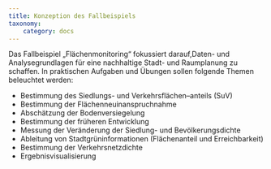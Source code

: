 ```yaml
---
title: Konzeption des Fallbeispiels
taxonomy:
    category: docs
---
```


Das Fallbeispiel „Flächenmonitoring“ fokussiert darauf,Daten- und Analysegrundlagen für eine nachhaltige Stadt- und Raumplanung zu schaffen. In praktischen Aufgaben und Übungen sollen folgende Themen beleuchtet werden:
- Bestimmung des Siedlungs- und Verkehrsflächen–anteils (SuV)
- Bestimmung der Flächenneuinanspruchnahme
- Abschätzung der Bodenversiegelung
- Bestimmung der früheren Entwicklung
- Messung der Veränderung der Siedlung- und Bevölkerungsdichte
- Ableitung von Stadtgrüninformationen (Flächenanteil und Erreichbarkeit)
- Bestimmung der Verkehrsnetzdichte
- Ergebnisvisualisierung
